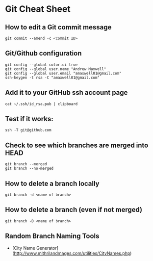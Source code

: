# Git Cheat Sheet

## How to edit a Git commit message
```
git commit --amend -c <commit ID>
```

## Git/Github configuration
```
git config --global color.ui true
git config --global user.name "Andrew Maxwell"
git config --global user.email "amaxwell01@gmail.com"
ssh-keygen -t rsa -C "amaxwell01@gmail.com"
```
## Add it to your GitHub ssh account page
```
cat ~/.ssh/id_rsa.pub | clipboard
```

## Test if it works:
```
ssh -T git@github.com
```

## Check to see which branches are merged into HEAD
```git
git branch --merged
git branch --no-merged
```

## How to delete a branch locally
```git
git branch -d <name of branch>
```

## How to delete a branch (even if not merged)
```git
git branch -D <name of branch>
```


## Random Branch Naming Tools
* [City Name Generator] (http://www.mithrilandmages.com/utilities/CityNames.php)

